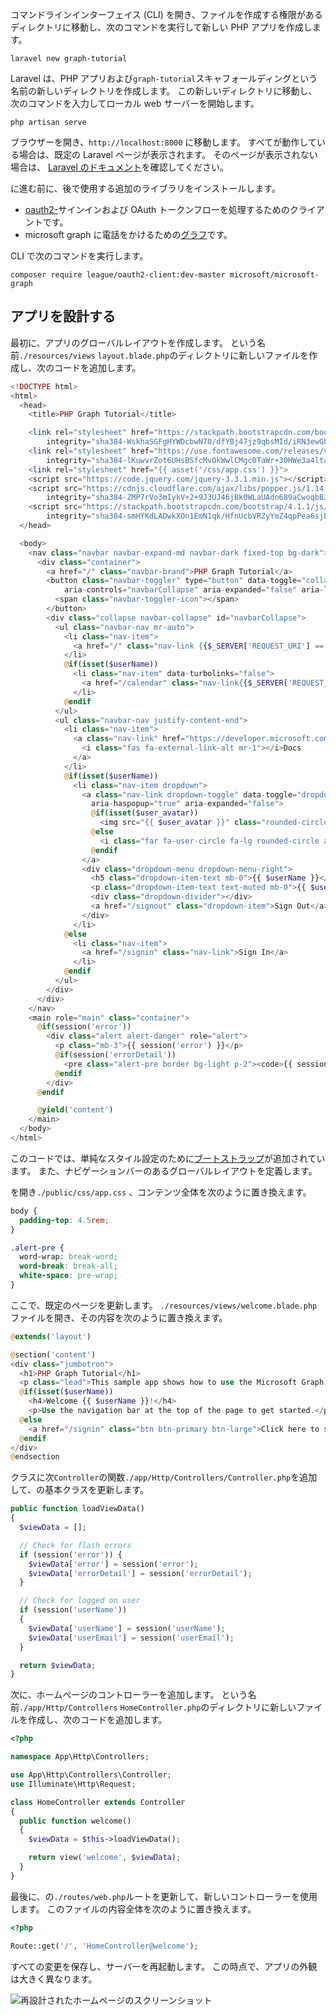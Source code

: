 <!-- markdownlint-disable MD002 MD041 -->

コマンドラインインターフェイス (CLI) を開き、ファイルを作成する権限があるディレクトリに移動し、次のコマンドを実行して新しい PHP アプリを作成します。

```Shell
laravel new graph-tutorial
```

Laravel は、PHP アプリおよび`graph-tutorial`スキャフォールディングという名前の新しいディレクトリを作成します。 この新しいディレクトリに移動し、次のコマンドを入力してローカル web サーバーを開始します。

```Shell
php artisan serve
```

ブラウザーを開き、`http://localhost:8000` に移動します。 すべてが動作している場合は、既定の Laravel ページが表示されます。 そのページが表示されない場合は、 [Laravel のドキュメント](https://laravel.com/docs/5.6)を確認してください。

に進む前に、後で使用する追加のライブラリをインストールします。

- [oauth2-](https://github.com/thephpleague/oauth2-client)サインインおよび OAuth トークンフローを処理するためのクライアントです。
- microsoft graph に電話をかけるための[グラフ](https://github.com/microsoftgraph/msgraph-sdk-php)です。

CLI で次のコマンドを実行します。

```Shell
composer require league/oauth2-client:dev-master microsoft/microsoft-graph
```

## <a name="design-the-app"></a>アプリを設計する

最初に、アプリのグローバルレイアウトを作成します。 という名前`./resources/views` `layout.blade.php`のディレクトリに新しいファイルを作成し、次のコードを追加します。

```php
<!DOCTYPE html>
<html>
  <head>
    <title>PHP Graph Tutorial</title>

    <link rel="stylesheet" href="https://stackpath.bootstrapcdn.com/bootstrap/4.1.1/css/bootstrap.min.css"
        integrity="sha384-WskhaSGFgHYWDcbwN70/dfYBj47jz9qbsMId/iRN3ewGhXQFZCSftd1LZCfmhktB" crossorigin="anonymous">
    <link rel="stylesheet" href="https://use.fontawesome.com/releases/v5.1.0/css/all.css"
        integrity="sha384-lKuwvrZot6UHsBSfcMvOkWwlCMgc0TaWr+30HWe3a4ltaBwTZhyTEggF5tJv8tbt" crossorigin="anonymous">
    <link rel="stylesheet" href="{{ asset('/css/app.css') }}">
    <script src="https://code.jquery.com/jquery-3.3.1.min.js"></script>
    <script src="https://cdnjs.cloudflare.com/ajax/libs/popper.js/1.14.3/umd/popper.min.js"
        integrity="sha384-ZMP7rVo3mIykV+2+9J3UJ46jBk0WLaUAdn689aCwoqbBJiSnjAK/l8WvCWPIPm49" crossorigin="anonymous"></script>
    <script src="https://stackpath.bootstrapcdn.com/bootstrap/4.1.1/js/bootstrap.min.js"
        integrity="sha384-smHYKdLADwkXOn1EmN1qk/HfnUcbVRZyYmZ4qpPea6sjB/pTJ0euyQp0Mk8ck+5T" crossorigin="anonymous"></script>
  </head>

  <body>
    <nav class="navbar navbar-expand-md navbar-dark fixed-top bg-dark">
      <div class="container">
        <a href="/" class="navbar-brand">PHP Graph Tutorial</a>
        <button class="navbar-toggler" type="button" data-toggle="collapse" data-target="#navbarCollapse"
            aria-controls="navbarCollapse" aria-expanded="false" aria-label="Toggle navigation">
          <span class="navbar-toggler-icon"></span>
        </button>
        <div class="collapse navbar-collapse" id="navbarCollapse">
          <ul class="navbar-nav mr-auto">
            <li class="nav-item">
              <a href="/" class="nav-link {{$_SERVER['REQUEST_URI'] == '/' ? ' active' : ''}}">Home</a>
            </li>
            @if(isset($userName))
              <li class="nav-item" data-turbolinks="false">
                <a href="/calendar" class="nav-link{{$_SERVER['REQUEST_URI'] == '/calendar' ? ' active' : ''}}">Calendar</a>
              </li>
            @endif
          </ul>
          <ul class="navbar-nav justify-content-end">
            <li class="nav-item">
              <a class="nav-link" href="https://developer.microsoft.com/graph/docs/concepts/overview" target="_blank">
                <i class="fas fa-external-link-alt mr-1"></i>Docs
              </a>
            </li>
            @if(isset($userName))
              <li class="nav-item dropdown">
                <a class="nav-link dropdown-toggle" data-toggle="dropdown" href="#" role="button"
                  aria-haspopup="true" aria-expanded="false">
                  @if(isset($user_avatar))
                    <img src="{{ $user_avatar }}" class="rounded-circle align-self-center mr-2" style="width: 32px;">
                  @else
                    <i class="far fa-user-circle fa-lg rounded-circle align-self-center mr-2" style="width: 32px;"></i>
                  @endif
                </a>
                <div class="dropdown-menu dropdown-menu-right">
                  <h5 class="dropdown-item-text mb-0">{{ $userName }}</h5>
                  <p class="dropdown-item-text text-muted mb-0">{{ $userEmail }}</p>
                  <div class="dropdown-divider"></div>
                  <a href="/signout" class="dropdown-item">Sign Out</a>
                </div>
              </li>
            @else
              <li class="nav-item">
                <a href="/signin" class="nav-link">Sign In</a>
              </li>
            @endif
          </ul>
        </div>
      </div>
    </nav>
    <main role="main" class="container">
      @if(session('error'))
        <div class="alert alert-danger" role="alert">
          <p class="mb-3">{{ session('error') }}</p>
          @if(session('errorDetail'))
            <pre class="alert-pre border bg-light p-2"><code>{{ session('errorDetail') }}</code></pre>
          @endif
        </div>
      @endif

      @yield('content')
    </main>
  </body>
</html>
```

このコードでは、単純なスタイル設定[](https://fontawesome.com/)のために[ブートストラップ](http://getbootstrap.com/)が追加されています。 また、ナビゲーションバーのあるグローバルレイアウトを定義します。

を開き`./public/css/app.css` 、コンテンツ全体を次のように置き換えます。

```css
body {
  padding-top: 4.5rem;
}

.alert-pre {
  word-wrap: break-word;
  word-break: break-all;
  white-space: pre-wrap;
}
```

ここで、既定のページを更新します。 `./resources/views/welcome.blade.php`ファイルを開き、その内容を次のように置き換えます。

```php
@extends('layout')

@section('content')
<div class="jumbotron">
  <h1>PHP Graph Tutorial</h1>
  <p class="lead">This sample app shows how to use the Microsoft Graph API to access Outlook and OneDrive data from PHP</p>
  @if(isset($userName))
    <h4>Welcome {{ $userName }}!</h4>
    <p>Use the navigation bar at the top of the page to get started.</p>
  @else
    <a href="/signin" class="btn btn-primary btn-large">Click here to sign in</a>
  @endif
</div>
@endsection
```

クラスに次`Controller`の関数`./app/Http/Controllers/Controller.php`を追加して、の基本クラスを更新します。

```php
public function loadViewData()
{
  $viewData = [];

  // Check for flash errors
  if (session('error')) {
    $viewData['error'] = session('error');
    $viewData['errorDetail'] = session('errorDetail');
  }

  // Check for logged on user
  if (session('userName'))
  {
    $viewData['userName'] = session('userName');
    $viewData['userEmail'] = session('userEmail');
  }

  return $viewData;
}
```

次に、ホームページのコントローラーを追加します。 という名前`./app/Http/Controllers` `HomeController.php`のディレクトリに新しいファイルを作成し、次のコードを追加します。

```php
<?php

namespace App\Http\Controllers;

use App\Http\Controllers\Controller;
use Illuminate\Http\Request;

class HomeController extends Controller
{
  public function welcome()
  {
    $viewData = $this->loadViewData();

    return view('welcome', $viewData);
  }
}
```

最後に、の`./routes/web.php`ルートを更新して、新しいコントローラーを使用します。 このファイルの内容全体を次のように置き換えます。

```php
<?php

Route::get('/', 'HomeController@welcome');
```

すべての変更を保存し、サーバーを再起動します。 この時点で、アプリの外観は大きく異なります。

![再設計されたホームページのスクリーンショット](./images/create-app-01.png)
